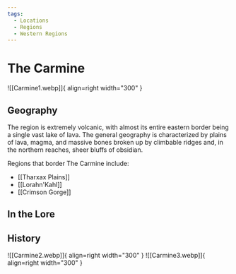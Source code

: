 ```yaml
---
tags:
  - Locations
  - Regions
  - Western Regions
---
```


# The Carmine

![[Carmine1.webp]]{ align=right width="300" }

## Geography 

The region is extremely volcanic, with almost its entire eastern border being a single vast lake of lava. The general geography is characterized by plains of lava, magma, and massive bones broken up by climbable ridges and, in the northern reaches, sheer bluffs of obsidian.

Regions that border The Carmine include:

- [[Tharxax Plains]]
- [[Lorahn'Kahl]]
- [[Crimson Gorge]]

## In the Lore

## History

![[Carmine2.webp]]{ align=right width="300" }
![[Carmine3.webp]]{ align=right width="300" }

